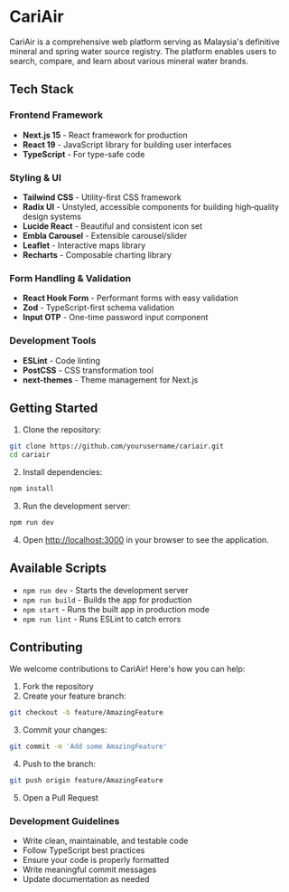 # CariAir

CariAir is a comprehensive web platform serving as Malaysia's definitive mineral and spring water source registry. The platform enables users to search, compare, and learn about various mineral water brands.

## Tech Stack

### Frontend Framework
- **Next.js 15** - React framework for production
- **React 19** - JavaScript library for building user interfaces
- **TypeScript** - For type-safe code

### Styling & UI
- **Tailwind CSS** - Utility-first CSS framework
- **Radix UI** - Unstyled, accessible components for building high‑quality design systems
- **Lucide React** - Beautiful and consistent icon set
- **Embla Carousel** - Extensible carousel/slider
- **Leaflet** - Interactive maps library
- **Recharts** - Composable charting library

### Form Handling & Validation
- **React Hook Form** - Performant forms with easy validation
- **Zod** - TypeScript-first schema validation
- **Input OTP** - One-time password input component

### Development Tools
- **ESLint** - Code linting
- **PostCSS** - CSS transformation tool
- **next-themes** - Theme management for Next.js

## Getting Started

1. Clone the repository:
```bash
git clone https://github.com/yourusername/cariair.git
cd cariair
```

2. Install dependencies:
```bash
npm install
```

3. Run the development server:
```bash
npm run dev
```

4. Open [http://localhost:3000](http://localhost:3000) in your browser to see the application.

## Available Scripts

- `npm run dev` - Starts the development server
- `npm run build` - Builds the app for production
- `npm start` - Runs the built app in production mode
- `npm run lint` - Runs ESLint to catch errors

## Contributing

We welcome contributions to CariAir! Here's how you can help:

1. Fork the repository
2. Create your feature branch:
```bash
git checkout -b feature/AmazingFeature
```

3. Commit your changes:
```bash
git commit -m 'Add some AmazingFeature'
```

4. Push to the branch:
```bash
git push origin feature/AmazingFeature
```

5. Open a Pull Request

### Development Guidelines

- Write clean, maintainable, and testable code
- Follow TypeScript best practices
- Ensure your code is properly formatted
- Write meaningful commit messages
- Update documentation as needed
